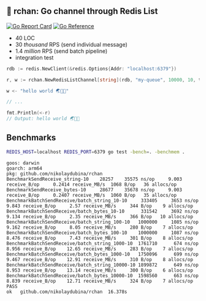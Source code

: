 ## 🌸 rchan: Go channel through Redis List

[![Go Report Card](https://goreportcard.com/badge/github.com/nikolaydubina/rchan)](https://goreportcard.com/report/github.com/nikolaydubina/rchan)
[![Go Reference](https://pkg.go.dev/badge/github.com/nikolaydubina/rchan.svg)](https://pkg.go.dev/github.com/nikolaydubina/rchan)

* 40 LOC
* 30 _thousand_ RPS (send individual message)
* 1.4 _million_ RPS (send batch pipeline)
* integration test

```go
rdb := redis.NewClient(&redis.Options{Addr: "localhost:6379"})

r, w := rchan.NewRedisListChannel[string](rdb, "my-queue", 10000, 10, time.Millisecond*100)

w <- "hello world 🌏🤍✨"

// ...

fmt.Println(<-r)
// Output: hello world 🌏🤍✨
```

## Benchmarks

```bash
REDIS_HOST=localhost REDIS_PORT=6379 go test -bench=. -benchmem .
```

```
goos: darwin
goarch: arm64
pkg: github.com/nikolaydubina/rchan
BenchmarkSendReceive_string-10    28257    35575 ns/op     9.003 receive_B/op     0.2414 receive_MB/s  1068 B/op   36 allocs/op
BenchmarkSendReceive_bytes-10     28677    35678 ns/op     9.003 receive_B/op     0.2407 receive_MB/s  1060 B/op   35 allocs/op
BenchmarkBatchSendReceive/batch_string_10-10     333405     3653 ns/op     9.843 receive_B/op     2.57 receive_MB/s     344 B/op    9 allocs/op
BenchmarkBatchSendReceive/batch_bytes_10-10      331542     3692 ns/op     9.134 receive_B/op     2.35 receive_MB/s     366 B/op   10 allocs/op
BenchmarkBatchSendReceive/batch_string_100-10   1000000     1085 ns/op     9.162 receive_B/op     8.05 receive_MB/s     280 B/op    7 allocs/op
BenchmarkBatchSendReceive/batch_bytes_100-10    1000000     1087 ns/op     8.476 receive_B/op     7.43 receive_MB/s     301 B/op    8 allocs/op
BenchmarkBatchSendReceive/batch_string_1000-10  1761710      674 ns/op     8.956 receive_B/op    12.65 receive_MB/s     283 B/op    7 allocs/op
BenchmarkBatchSendReceive/batch_bytes_1000-10   1750096      699 ns/op     9.467 receive_B/op    12.91 receive_MB/s     310 B/op    8 allocs/op
BenchmarkBatchSendReceive/batch_string_10000-10 1899872      649 ns/op     8.953 receive_B/op    13.14 receive_MB/s     300 B/op    6 allocs/op
BenchmarkBatchSendReceive/batch_bytes_10000-10  1598560      663 ns/op     8.839 receive_B/op    12.71 receive_MB/s     324 B/op    7 allocs/op
PASS
ok   github.com/nikolaydubina/rchan  16.378s
```
